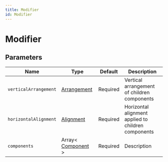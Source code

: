 ```yaml
---
title: Modifier
id: Modifier
---
```


# Modifier

## Parameters

| Name                  | Type                                                                    | Default  | Description                                         |
| --------------------- | ----------------------------------------------------------------------- | -------- | --------------------------------------------------- |
| `verticalArrangement` | [Arrangement](https://componentbox.io/docs/next/foundation/arrangement) | Required | Vertical arrangement of children components         |
| `horizontalAlignment` | [Alignment](https://componentbox.io/docs/next/foundation/alignment)     | Required | Horizontal alignment applied to children components |
| `components`          | Array< [Component](https://componentbox.io/docs/next/component) >       | Required | Description                                         |

